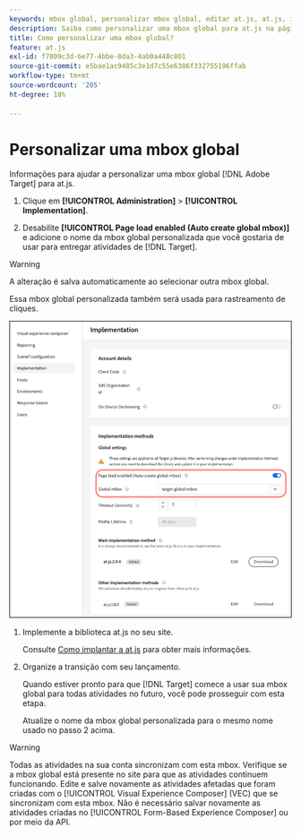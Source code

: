 ```yaml
---
keywords: mbox global, personalizar mbox global, editar at.js, at.js, implementar at.js
description: Saiba como personalizar uma mbox global para at.js na página [!UICONTROL Administration]-[!UICONTROL Implementation] do  [!DNL Adobe Target].
title: Como personalizar uma mbox global?
feature: at.js
exl-id: f7809c3d-6e77-4bbe-8da3-4ab0a448c801
source-git-commit: e5bae1ac9485c3e1d7c55e6386f332755196ffab
workflow-type: tm+mt
source-wordcount: '205'
ht-degree: 18%

---
```


# Personalizar uma mbox global

Informações para ajudar a personalizar uma mbox global [!DNL Adobe Target] para at.js.

1. Clique em **[!UICONTROL Administration]** > **[!UICONTROL Implementation]**.

1. Desabilite **[!UICONTROL Page load enabled (Auto create global mbox)]** e adicione o nome da mbox global personalizada que você gostaria de usar para entregar atividades de [!DNL Target].

>[!WARNING]
>
>A alteração é salva automaticamente ao selecionar outra mbox global.

Essa mbox global personalizada também será usada para rastreamento de cliques.

![custom-global-mbox](../../assets/custom-global-mbox.png)

1. Implemente a biblioteca at.js no seu site.

   Consulte [Como implantar a at.js](/help/dev/implement/client-side/atjs/how-to-deployatjs/how-to-deployatjs.md) para obter mais informações.

1. Organize a transição com seu lançamento.

   Quando estiver pronto para que [!DNL Target] comece a usar sua mbox global para todas atividades no futuro, você pode prosseguir com esta etapa.

   Atualize o nome da mbox global personalizada para o mesmo nome usado no passo 2 acima.


>[!WARNING]
>
>Todas as atividades na sua conta sincronizam com esta mbox. Verifique se a mbox global está presente no site para que as atividades continuem funcionando. Edite e salve novamente as atividades afetadas que foram criadas com o [!UICONTROL Visual Experience Composer] (VEC) que se sincronizam com esta mbox. Não é necessário salvar novamente as atividades criadas no [!UICONTROL Form-Based Experience Composer] ou por meio da API.

